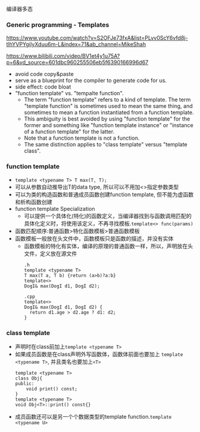 编译器多态
### Generic programming - Templates
https://www.youtube.com/watch?v=S2OFJe73fxA&list=PLvv0ScY6vfd8j-tlhYVPYgiIyXduu6m-L&index=71&ab_channel=MikeShah

https://www.bilibili.com/video/BV1et4y1u75A?p=6&vd_source=601dbc960255506eb5f6390166996d67
- avoid code copy&paste
- serve as a blueprint for the compiler to generate code for us.
- side effect: code bloat
- "function template" vs. "tempalte function".
    - The term "function template" refers to a kind of template. The term "template function" is sometimes used to mean the same thing, and sometimes to mean a function instantiated from a function template. 
    - This ambiguity is best avoided by using "function template" for the former and something like "function template instance" or "instance of a function template" for the latter. 
    - Note that a function template is not a function. 
    - The same distinction applies to "class template" versus "template class".
### function template
-  `template <typename T> T max(T, T);`
- 可以从参数自动推导出T的data type, 所以可以不用加<>指定参数类型
- 可以为类的构造函数和普通成员函数创建function template, 但不能为虚函数和析构函数创建
- function template Specialization
  - 可以提供一个具体化(特化)的函数定义，当编译器找到与函数调用匹配的具体化定义时，将使用该定义，不再寻找模板.`template<> func(params)`
- 函数匹配顺序:普通函数>特化函数模板>普通函数模板
- 函数模板一般放在头文件中，函数模板只是函数的描述，并没有实体
  - 函数模板的特化有实体，编译的原理的普通函数一样，所以，声明放在头文件，定义放在源文件
       ```
       .h
       template <typename T>
       T max(T a, T b) {return (a>b)?a:b}
       template<> 
       DogI& max(DogI d1, DogI d2);

       .cpp
       template<>
       DogI& max(DogI d1, DogI d2) {
         return d1.age > d2.age ? d1: d2;
       }
       ```
### class template
- 声明时在class前加上`template <typename T>`
- 如果成员函数是在class声明外写函数体，函数体前面也要加上 `template <typename T>`, 并且类名也要加上`<T>`
  ```
  template <typename T>
  class Obj{
  public:
      void print() const;
  }
  template <typename T>
  void Obj<T>::print() const{}
  ```
- 成员函数还可以是另一个个数据类型的template function.`template <typename U>`